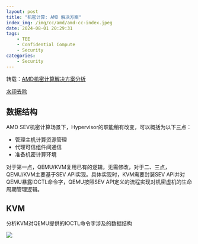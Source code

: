 ```yaml
---
layout: post
title: "机密计算: AMD 解决方案"
index_img: /img/cc/amd/amd-cc-index.jpeg
date: 2024-08-01 20:29:31
tags: 
    - TEE
    - Confidential Compute
    - Security
categories: 
    - Security
---
```


转载：[AMD机密计算解决方案分析](https://blog.csdn.net/huang987246510/article/details/135707747)

<!-- more -->

[水印去除](https://www.mindonmap.com/zh/watermark-remover-online/#)

## 数据结构

AMD SEV机密计算场景下，Hypervisor的职能稍有改变，可以概括为以下三点：

- 管理主机计算资源管理
- 代理可信组件间通信
- 准备机密计算环境

对于第一点，QEMU/KVM复用已有的逻辑，无需修改，对于二、三点，QEMU/KVM主要基于SEV API实现。具体实现时，KVM需要封装SEV API并对QEMU暴露IOCTL命令字，QEMU按照SEV API定义的流程实现对机密虚机的生命周期管理逻辑。

## KVM

分析KVM对QEMU提供的IOCTL命令字涉及的数据结构

![](/img/cc/amd/amd-cc-1.png)
